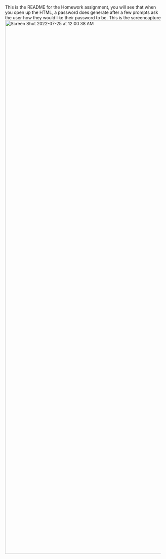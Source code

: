 This is the README for the Homework assignment, you will see that when you open up the HTML, a password does generate after a few prompts ask the user how they would like their password to be.
This is the screencapture 
<img width="1721" alt="Screen Shot 2022-07-25 at 12 00 38 AM" src="https://user-images.githubusercontent.com/107637260/180696674-80d151a5-3ae0-4b56-bacd-262fda4739ae.png">
